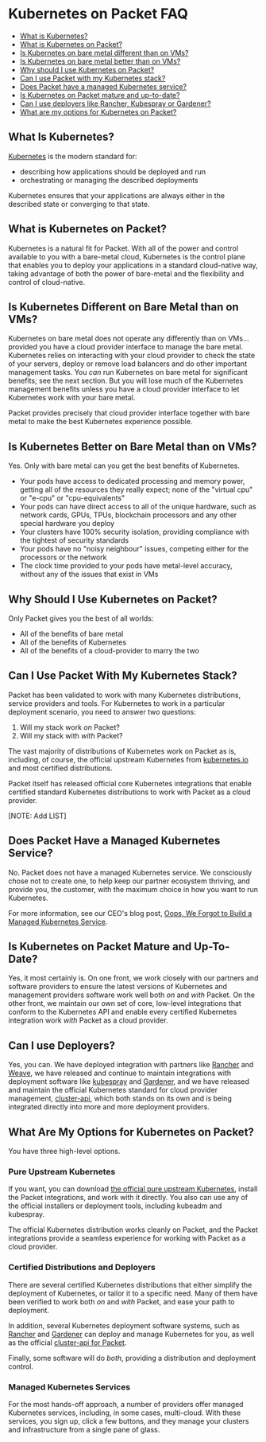 <!-- <meta>
{
    "title":"Kubernetes FAQ",
    "description":"Kubernetes helps you make sure those containerized applications run where and when you want, and helps them find the resources and tools they need to work.",
    "tag":["Kubernetes"],
    "seo-title": "Kubernetes FAQ - Packet Technical Guides",
    "seo-description": "Kubernetes FAQ",
    "og-title": "Kubernetes FAQ",
    "og-description":"Kubernetes FAQ",
    "featured": true
}
</meta> -->

# Kubernetes on Packet FAQ

* [What is Kubernetes?](#what-is-kubernetes)
* [What is Kubernetes on Packet?](#what-is-kubernetes-on-packet)
* [Is Kubernetes on bare metal different than on VMs?](#is-kubernetes-on-bare-metal-different-than-on-vms)
* [Is Kubernetes on bare metal better than on VMs?](#is-kubernetes-on-bare-metal-better-than-on-vms)
* [Why should I use Kubernetes on Packet?](#why-should-i-use-kubernetes-on-packet)
* [Can I use Packet with my Kubernetes stack?](#can-i-use-packet-with-my-kubernetes-stack)
* [Does Packet have a managed Kubernetes service?](#does-packet-have-a-managed-kubernetes-service)
* [Is Kubernetes on Packet mature and up-to-date?](#is-kubernetes-on-packet-mature-and-up-to-date)
* [Can I use deployers like Rancher, Kubespray or Gardener?](#can-i-use-deployers)
* [What are my options for Kubernetes on Packet?](#what-are-my-options-for-kubernetes-on-packet)

## What Is Kubernetes?

[Kubernetes](https://kubernetes.io) is the modern standard for:

* describing how applications should be deployed and run
* orchestrating or managing the described deployments

Kubernetes ensures that your applications are always either in the described state or converging to that state.

## What is Kubernetes on Packet?

Kubernetes is a natural fit for Packet. With all of the power and control available to you with a bare-metal cloud, Kubernetes is the control
plane that enables you to deploy your applications in a standard cloud-native way, taking advantage of both the power of bare-metal and the
flexibility and control of cloud-native.

## Is Kubernetes Different on Bare Metal than on VMs?

Kubernetes on bare metal does not operate any differently than on VMs... provided you have a cloud provider interface to manage the bare metal.
Kubernetes relies on interacting with your cloud provider to check the state of your servers, deploy or remove load balancers and do other
important management tasks. You _can_ run Kubernetes on bare metal for significant benefits; see the next section. But you will lose much of the
Kubernetes management benefits unless you have a cloud provider interface to let Kubernetes work with your bare metal.

Packet provides precisely that cloud provider interface together with bare metal to make the best Kubernetes experience possible.

## Is Kubernetes Better on Bare Metal than on VMs?

Yes. Only with bare metal can you get the best benefits of Kubernetes.

* Your pods have access to dedicated processing and memory power, getting all of the resources they really expect; none of the "virtual cpu" or "e-cpu" or "cpu-equivalents"
* Your pods can have direct access to all of the unique hardware, such as network cards, GPUs, TPUs, blockchain processors and any other special hardware you deploy 
* Your clusters have 100% security isolation, providing compliance with the tightest of security standards
* Your pods have no "noisy neighbour" issues, competing either for the processors or the network
* The clock time provided to your pods have metal-level accuracy, without any of the issues that exist in VMs

## Why Should I Use Kubernetes on Packet?

Only Packet gives you the best of all worlds:

* All of the benefits of bare metal
* All of the benefits of Kubernetes
* All of the benefits of a cloud-provider to marry the two

## Can I Use Packet With My Kubernetes Stack?

Packet has been validated to work with many Kubernetes distributions, service providers and tools.
For Kubernetes to work in a particular deployment scenario, you need to answer two questions:

1. Will my stack work _on_ Packet?
1. Will my stack with _with_ Packet?

The vast majority of distributions of Kubernetes work on Packet as is, including, of course, the official upstream Kubernetes from [kubernetes.io](https://kubernetes.io) and most certified distributions.

Packet itself has released official core Kubernetes integrations that enable certified standard Kubernetes distributions to work with Packet as a cloud provider.

[NOTE: Add LIST]

## Does Packet Have a Managed Kubernetes Service?

No. Packet does not have a managed Kubernetes service. We consciously chose not to create one, to help keep our partner ecosystem
thriving, and provide you, the customer, with the maximum choice in how you want to run Kubernetes.

For more information, see our CEO's blog post, [Oops, We Forgot to Build a Managed Kubernetes Service](https://www.packet.com/blog/oops-we-forgot-to-build-a-managed-kubernetes-service/).

## Is Kubernetes on Packet Mature and Up-To-Date?

Yes, it most certainly is. On one front, we work closely with our partners and software providers to ensure the latest versions of Kubernetes and management
providers software work well both _on_ and _with_ Packet. On the other front, we maintain our own set of core, low-level integrations that conform to the
Kubernetes API and enable every certified Kubernetes integration work _with_ Packet as a cloud provider.

## Can I use Deployers?

Yes, you can. We have deployed integration with partners like [Rancher](https://rancher.com) and [Weave](https://weave.works), we have released and continue
to maintain integrations with deployment software like [kubespray](https://github.com/kubernetes-sigs/kubespray) and [Gardener](https://gardener.cloud),
and we have released and maintain the official Kubernetes standard for cloud provider management, [cluster-api](https://github.com/kubernetes-sigs/cluster-api),
which both stands on its own and is being integrated directly into more and more deployment providers.

## What Are My Options for Kubernetes on Packet?

You have three high-level options.

### Pure Upstream Kubernetes

If you want, you can download [the official pure upstream Kubernetes](https://kubernetes.io/docs/setup/), install the Packet integrations, and work with it directly.
You also can use any of the official installers or deployment tools, including kubeadm and kubespray.

The official Kubernetes distribution works cleanly on Packet, and the Packet integrations provide a seamless experience for working with Packet as a cloud
provider.

### Certified Distributions and Deployers

There are several certified Kubernetes distributions that either simplify the deployment of Kubernetes, or tailor it to a specific need. Many of them have
been verified to work both _on_ and _with_ Packet, and ease your path to deployment.

In addition, several Kubernetes deployment software systems, such as [Rancher](https://rancher.com) and [Gardener](https://gardener.cloud) can deploy and
manage Kubernetes for you, as well as the official [cluster-api for Packet](http://github.com/packethost/cluster-api-provider-packet).

Finally, some software will do _both_, providing a distribution and deployment control.

### Managed Kubernetes Services

For the most hands-off approach, a number of providers offer managed Kubernetes services, including, in some cases, multi-cloud. With these services, you
sign up, click a few buttons, and they manage your clusters and infrastructure from a single pane of glass.